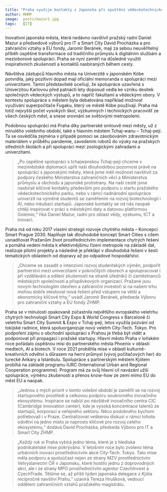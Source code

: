 ```yaml
---
title: "Praha využije kontakty z Japonska při spuštění vědeckotechnického parku"
author: MHMP
image:  posts/mazur1.jpg
tags:   [IT]
---
```


Inovativní japonská města, která nedávno navštívil pražský radní Daniel Mazur a předsedové výborů pro IT a Smart City David Procházka a pro zahraniční vztahy a EU fondy, Jaromír Beránek, mají za sebou neuvěřitelný příběh úspěšné transformace od tradičního průmyslu k digitálním službám a mezioborové spolupráci. Praha se nyní zaměří na důsledné využití inspirativních zkušeností a kontaktů nasbíraných během cesty. 

Návštěva zástupců hlavního města na Univerzitě v japonském Kóbe potvrdila, jaký pozitivní dopad mají oficiální memoranda o spolupráci mezi univerzitami. Tamní představitelé oceňují, že spolupráce uzavřená s Univerzitou Karlovou před patnácti lety doposud vedla ke vzniku desítek společných vědeckých výstupů, a to napříč fakultami a vědeckými obory. V kontextu spolupráce s městem byla debatována například možnost využívání superpočítače Fugaku, který ve městě Kóbe používají. Praha má totiž nejvyšší počet vysokých škol, výzkumných i technických pracovišť ze všech českých měst, a snese srovnání se světovými metropolemi.

Podobnou spolupráci má Praha díky partnerské smlouvě mezi městy, už z minulého volebního období, také s hlavním městem Tchaj-wanu – Tchaj-pejí. Ta se osvědčila zejména v případě pomoci se zásobováním zdravotnickým materiálem v průběhu pandemie, zavedením robotů do výuky na pražských středních školách a při spolupráci mezi zoologickými zahradami a univerzitami. 

> „Po úspěšné spolupráci s tchajwanskou Tchaj-pejí chceme v meziměstské diplomacii upřít naši dlouhodobou pozornost právě na spolupráci s japonskými městy, která jsme měli možnost navštívit za podpory českého Ministerstva zahraničních věcí a Ministerstva průmyslu a obchodu a japonské protistrany. Na naší cestě jsme nasbírali klíčové kontakty především pro podporu u startu pražského vědeckotechnického parku, nebo v rámci nadnárodní spolupráce univerzit na výměně studentů se zaměřením na rozvoj biotechnologií i AI, nebo inkubaci startupů. Japonské kontakty se od nás naopak chtějí inspirovat v práci s městskými daty a datovou platformou Golemio,“ říká Daniel Mazur, radní pro oblast vědy, výzkumu, ICT a inovací. 

Praha má od roku 2017 vlastní strategii rozvoje chytrého města – Koncepci Smart Prague 2030. Naplňuje tak dlouhodobě koncept Smart Cities s cílem usnadňovat Pražanům život prostřednictvím implementace chytrých řešení a pomáhá vedení města k efektivnějšímu řízení metropole na základě dat, realizuje pilotní projekty a následně je překlápí v dlouhodobá řešení v šesti tematických oblastech od dopravy až po odpadové hospodářství.

> „Chceme se zasadit o intenzivní rozvoj studentských výměn, podpořit partnerství mezi univerzitami v pokročilých oborech a spolupracovat i při vzdělávání a sdílení zkušeností na straně úředníků či zaměstnanců městských společností a příspěvkových organizací. Pražané jsou novým technologiím otevření a zahraniční investoři si na našem trhu mohou dobře otestovat nová řešení před vstupem na větší a ekonomicky klíčové trhy,“ uvádí Jaromír Beránek, předseda Výboru pro zahraniční vztahy a EU fondy ZHMP.

Praha se v minulosti opakovaně zúčastnila největšího evropského veletrhu chytrých technologií Smart City Expo & World Congress v Barceloně či veletrhu Smart City Summit & Expo v Tchaj-peji, letos využila pozvání od tokijské radnice, která spoluorganizuje nový veletrh City-Tech. Tokyo. Pro podpoření zájmu o obchodní spolupráci s Prahou je třeba být vidět a podporovat při propagaci i pražské startupy. Hlavní město Praha v loňském roce pořádalo úspěšnou misi do partnerského města Phoenix v oblasti medtech, AI a biotech. V roce 2021 proběhla mise v oblasti kulturně-kreativních odvětví s důrazem na herní průmysl (vývoj počítačových her) do turecké Ankary a Istanbulu. Spolupráce s partnerským městem Kjótem probíhá na základě programu IURC (International Urban and Regional Cooperation programme). Program má za svůj hlavní cíl navázání užší spolupráce, výměnu zkušeností a přenos know-how ze zemí mimo EU do měst EU a naopak. 

> „Jednou z mých priorit v tomto volební období je zaměřit se na rozvoj startupového prostředí a celkovou podporu soukromého inovačního ekosystému. Inspirace se nabízí po návštěvě inovačního centra CIC (Cambridge innovation center), kde je vysoká koncentrace talentů ze startupů, korporací a veřejného sektoru. Něco podobného bychom potřebovali i v Praze. Centralizovat veškerou diskusi v rámci tohoto odvětví na jedno místo je naprosto klíčové pro rozvoj celého ekosystému,“ dodává David Procházka, předseda Výboru pro IT a Smart City ZHMP.

> „Každý rok si Praha vybírá jedno téma, které je z hlediska podnikatelské mise pokrýváno. V letošním roce bylo zvoleno téma urbánních inovací prostřednictvím akce City-Tech. Tokyo. Tato mise měla podporu a spoluúčast nejen ze strany MZV prostřednictvím Velvyslanectví ČR v Japonsku, které hostilo jednu z doprovodných akcí, ale i ze strany MPO prostřednictvím agentur CzechInvest a CzechTrade. Těšíme se, až příští týden japonská delegace z Kjóta recipročně navštíví Prahu,“ uzavírá Tereza Hrušková, vedoucí oddělení zahraničních vztahů pražského magistrátu. 
